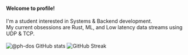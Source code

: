 #### Welcome to  profile!
<div>I'm a student interested in Systems & Backend development.</div>
<div>My current obsessions are Rust, ML, and Low latency data streams using UDP & TCP.</div>
<br>
<div align="left">
  <img src="https://github-readme-stats.vercel.app/api?username=ph-dos&show_icons=true&theme=calm&border_radius=0" alt="@ph-dos GitHub stats" />
  <img src="https://streak-stats.demolab.com?user=Ph-Dos&theme=calm&border_radius=0" alt="GitHub Streak" />
</div>
